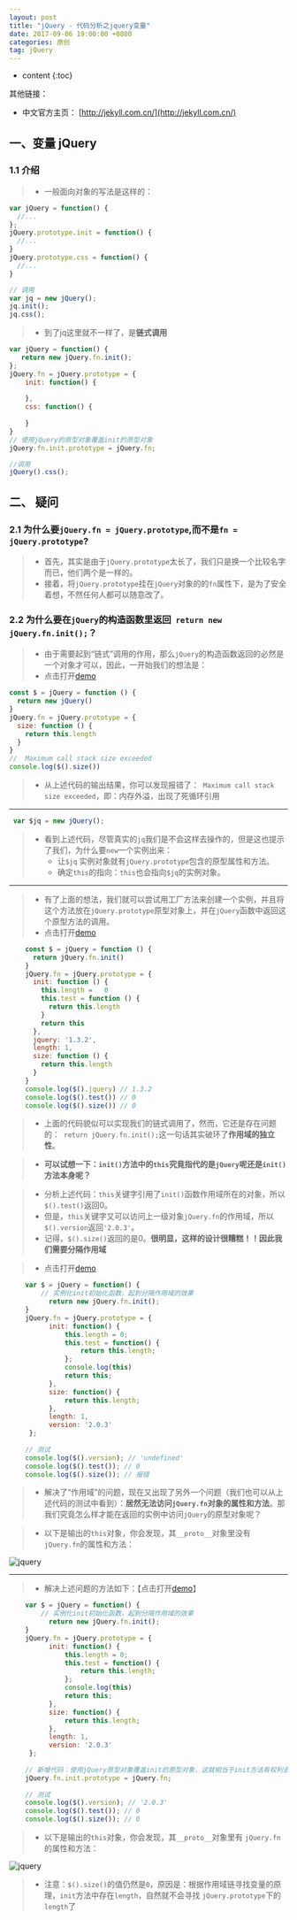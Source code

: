 ```yaml
---
layout: post
title: "jQuery - 代码分析之jquery变量"
date: 2017-09-06 19:00:00 +0800 
categories: 原创
tag: jQuery
---
```

* content
{:toc}

其他链接：

+ 中文官方主页： [http://jekyll.com.cn/](http://jekyll.com.cn/)

<!-- more -->

## 一、变量 jQuery

### 1.1 介绍

> * 一般面向对象的写法是这样的：

```js
var jQuery = function() {
  //...
};
jQuery.prototype.init = function() {
  //...
}
jQuery.prototype.css = function() {
  //...
}

// 调用
var jq = new jQuery();
jq.init();
jq.css();
```

> * 到了jq这里就不一样了，是**链式调用**

```js
var jQuery = function() {
   return new jQuery.fn.init();
};
jQuery.fn = jQuery.prototype = {
    init: function() {
      
    },
    css: function() {
      
    }
}
// 使用jQuery的原型对象覆盖init的原型对象
jQuery.fn.init.prototype = jQuery.fn;

//调用
jQuery().css();
```


## 二、 疑问

### 2.1  为什么要`jQuery.fn = jQuery.prototype`,而不是`fn = jQuery.prototype`?

> * 首先，其实是由于`jQuery.prototype`太长了，我们只是换一个比较名字而已，他们两个是一样的。
> * 接着，将`jQuery.prototype`挂在`jQuery`对象的的`fn`属性下，是为了安全着想，不然任何人都可以随意改了。

### 2.2 为什么要在`jQuery`的构造函数里返回` return new jQuery.fn.init();`？

> * 由于需要起到“链式”调用的作用，那么`jQuery`的构造函数返回的必然是一个对象才可以，因此，一开始我们的想法是：
> * 点击打开[demo](/effects/demo/jq/v1.html)

```js
const $ = jQuery = function () {
  return new jQuery()
}
jQuery.fn = jQuery.prototype = {
  size: function () {
    return this.length
  }
}
//  Maximum call stack size exceeded
console.log($().size())
```

> * 从上述代码的输出结果，你可以发现报错了：` Maximum call stack size exceeded`，即：内存外溢，出现了死循环引用

---

```js
 var $jq = new jQuery();
```

> * 看到上述代码，尽管真实的`jq`我们是不会这样去操作的，但是这也提示了我们，为什么要`new`一个实例出来：
>   * 让`$jq` 实例对象就有`jQuery.prototype`包含的原型属性和方法。
>   * 确定`this`的指向：`this`也会指向`$jq`的实例对象。

--- 

> * 有了上面的想法，我们就可以尝试用工厂方法来创建一个实例，并且将这个方法放在`jQuery.prototype`原型对象上，并在`jQuery`函数中返回这个原型方法的调用。
> * 点击打开[demo](/effects/demo/jq/v2.html)

```js
    const $ = jQuery = function () {
      return jQuery.fn.init()
    }
    jQuery.fn = jQuery.prototype = {
      init: function () {
        this.length =   0
        this.test = function () {
          return this.length
        }
        return this
      },
      jquery: '1.3.2',
      length: 1,
      size: function () {
        return this.length
      }
    }
    console.log($().jquery) // 1.3.2
    console.log($().test()) // 0
    console.log($().size()) // 0
```
> * 上面的代码貌似可以实现我们的链式调用了，然而，它还是存在问题的：` return jQuery.fn.init();`这一句话其实破环了**作用域的独立性**。

> * **可以试想一下：`init()`方法中的`this`究竟指代的是`jQuery`呢还是`init()`方法本身呢？** 

> * 分析上述代码：`this`关键字引用了`init()`函数作用域所在的对象，所以`$().test()`返回0。
> * 但是，`this`关键字又可以访问上一级对象`jQuery.fn`的作用域，所以`$().version`返回`'2.0.3'`。
> * 记得，`$().size()`返回的是0。**很明显，这样的设计很糟糕！！因此我们需要分隔作用域**
  
> * 点击打开[demo](/effects/demo/jq/v3.html)
  
```js
    var $ = jQuery = function() {
        // 实例化init初始化函数，起到分隔作用域的效果
          return new jQuery.fn.init();
    }
    jQuery.fn = jQuery.prototype = {
          init: function() {
              this.length = 0;
              this.test = function() {
                  return this.length;
              };
              console.log(this)
              return this;
          },
          size: function() {
              return this.length;
          },
          length: 1,
          version: '2.0.3'
     };
   
    // 测试
    console.log($().version); // 'undefined'
    console.log($().test()); // 0
    console.log($().size()); // 报错
```

> * 解决了“作用域”的问题，现在又出现了另外一个问题（我们也可以从上述代码的测试中看到）：**居然无法访问`jQuery.fn`对象的属性和方法**。那我们究竟怎么样才能在返回的实例中访问`jQuery`的原型对象呢？

> * 以下是输出的`this`对象，你会发现，其`__proto__`对象里没有 `jQuery.fn`的属性和方法：

![jquery](/styles/images/jq/jQuery/jQuery-01.png)

---

> * 解决上述问题的方法如下：【点击打开[demo](/effects/demo/jq/v4.html)】

```js
    var $ = jQuery = function() {
        // 实例化init初始化函数，起到分隔作用域的效果
          return new jQuery.fn.init();
    }
    jQuery.fn = jQuery.prototype = {
          init: function() {
              this.length = 0;
              this.test = function() {
                  return this.length;
              };
              console.log(this)
              return this;
          },
          size: function() {
              return this.length;
          },
          length: 1,
          version: '2.0.3'
     };
    
    // 新增代码：使用jQuery原型对象覆盖init的原型对象，这就相当于init方法有权利去访问jQuery原型对象的所有属性和方法
    jQuery.fn.init.prototype = jQuery.fn;
   
    // 测试
    console.log($().version); // '2.0.3'
    console.log($().test()); // 0
    console.log($().size()); // 0
```

> * 以下是输出的`this`对象，你会发现，其`__proto__`对象里有 `jQuery.fn`的属性和方法：

![jquery](/styles/images/jq/jQuery/jQuery-02.png)

 > * 注意：`$().size()`的值仍然是`0`，原因是：根据作用域链寻找变量的原理，`init`方法中存在`length`，自然就不会寻找 `jQuery.prototype`下的`length`了